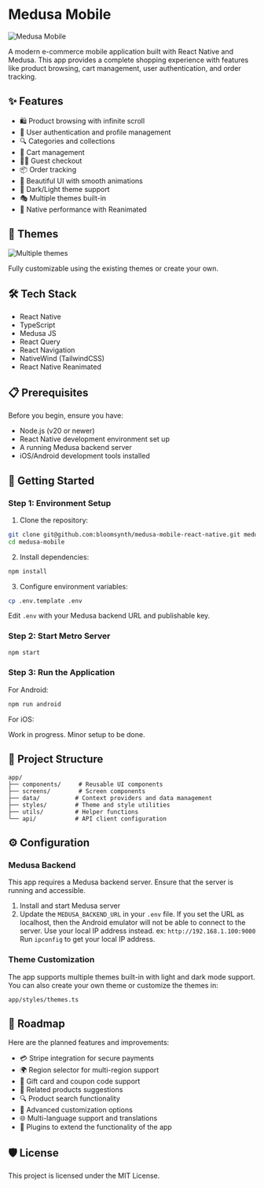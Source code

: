 # Medusa Mobile

![Medusa Mobile](https://i.imgur.com/mCnY05s.png)

A modern e-commerce mobile application built with React Native and Medusa. This app provides a complete shopping experience with features like product browsing, cart management, user authentication, and order tracking.

## ✨ Features

- 🛍️ Product browsing with infinite scroll
- 👤 User authentication and profile management
- 🔍 Categories and collections
- 🛒 Cart management
- 🏃‍♂️ Guest checkout
- 📦 Order tracking
- 🎨 Beautiful UI with smooth animations
- 🌙 Dark/Light theme support
- 🎭 Multiple themes built-in
- 📱 Native performance with Reanimated

## 🎨 Themes
![Multiple themes](https://i.imgur.com/P5D5m1u.png)

Fully customizable using the existing themes or create your own.

## 🛠️ Tech Stack

- React Native
- TypeScript
- Medusa JS
- React Query
- React Navigation
- NativeWind (TailwindCSS)
- React Native Reanimated

## 📋 Prerequisites

Before you begin, ensure you have:
- Node.js (v20 or newer)
- React Native development environment set up
- A running Medusa backend server
- iOS/Android development tools installed

## 🚀 Getting Started

### Step 1: Environment Setup

1. Clone the repository:
```bash
git clone git@github.com:bloomsynth/medusa-mobile-react-native.git medusa-mobile
cd medusa-mobile
```

2. Install dependencies:
```bash
npm install
```

3. Configure environment variables:
```bash
cp .env.template .env
```
Edit `.env` with your Medusa backend URL and publishable key.

### Step 2: Start Metro Server

```bash
npm start
```

### Step 3: Run the Application

For Android:
```bash
npm run android
```

For iOS:

Work in progress. Minor setup to be done.

## 📁 Project Structure

```
app/
├── components/     # Reusable UI components
├── screens/        # Screen components
├── data/          # Context providers and data management
├── styles/        # Theme and style utilities
├── utils/         # Helper functions
└── api/           # API client configuration
```

## ⚙️ Configuration

### Medusa Backend

This app requires a Medusa backend server. Ensure that the server is running and accessible.

1. Install and start Medusa server
2. Update the `MEDUSA_BACKEND_URL` in your `.env` file. If you set the URL as localhost, then the Android emulator will not be able to connect to the server. Use your local IP address instead. ex: `http://192.168.1.100:9000` Run `ipconfig` to get your local IP address.

### Theme Customization

The app supports multiple themes built-in with light and dark mode support. You can also create your own theme or customize the themes in:
```
app/styles/themes.ts
```

## 📍 Roadmap

Here are the planned features and improvements:

- 💳 Stripe integration for secure payments
- 🌍 Region selector for multi-region support
- 🎁 Gift card and coupon code support
- 🔄 Related products suggestions
- 🔍 Product search functionality
- 🎨 Advanced customization options
- 🌐 Multi-language support and translations
- 🔌 Plugins to extend the functionality of the app

## 🛡️ License

This project is licensed under the MIT License.

